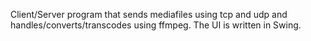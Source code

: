Client/Server program that sends mediafiles using tcp and udp and handles/converts/transcodes using ffmpeg.
The UI is written in Swing.

